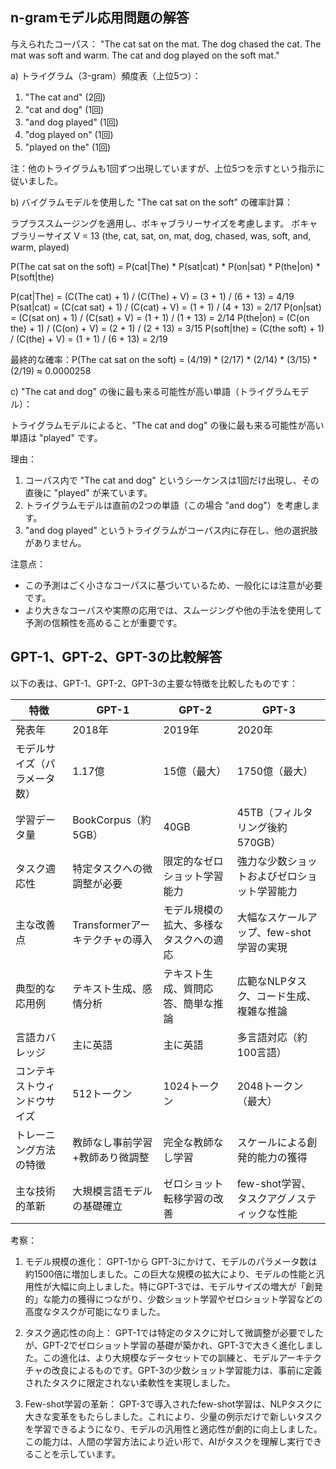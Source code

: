 ## n-gramモデル応用問題の解答

与えられたコーパス：
"The cat sat on the mat. The dog chased the cat. The mat was soft and warm. The cat and dog played on the soft mat."

a) トライグラム（3-gram）頻度表（上位5つ）：

1. "The cat and" (2回)
2. "cat and dog" (1回)
3. "and dog played" (1回)
4. "dog played on" (1回)
5. "played on the" (1回)

注：他のトライグラムも1回ずつ出現していますが、上位5つを示すという指示に従いました。

b) バイグラムモデルを使用した "The cat sat on the soft" の確率計算：

ラプラススムージングを適用し、ボキャブラリーサイズを考慮します。
ボキャブラリーサイズ V = 13 (the, cat, sat, on, mat, dog, chased, was, soft, and, warm, played)

P(The cat sat on the soft) = P(cat|The) * P(sat|cat) * P(on|sat) * P(the|on) * P(soft|the)

P(cat|The) = (C(The cat) + 1) / (C(The) + V) = (3 + 1) / (6 + 13) = 4/19
P(sat|cat) = (C(cat sat) + 1) / (C(cat) + V) = (1 + 1) / (4 + 13) = 2/17
P(on|sat) = (C(sat on) + 1) / (C(sat) + V) = (1 + 1) / (1 + 13) = 2/14
P(the|on) = (C(on the) + 1) / (C(on) + V) = (2 + 1) / (2 + 13) = 3/15
P(soft|the) = (C(the soft) + 1) / (C(the) + V) = (1 + 1) / (6 + 13) = 2/19

最終的な確率：P(The cat sat on the soft) = (4/19) * (2/17) * (2/14) * (3/15) * (2/19) ≈ 0.0000258

c) "The cat and dog" の後に最も来る可能性が高い単語（トライグラムモデル）：

トライグラムモデルによると、"The cat and dog" の後に最も来る可能性が高い単語は "played" です。

理由：
1. コーパス内で "The cat and dog" というシーケンスは1回だけ出現し、その直後に "played" が来ています。
2. トライグラムモデルは直前の2つの単語（この場合 "and dog"）を考慮します。
3. "and dog played" というトライグラムがコーパス内に存在し、他の選択肢がありません。

注意点：
- この予測はごく小さなコーパスに基づいているため、一般化には注意が必要です。
- より大きなコーパスや実際の応用では、スムージングや他の手法を使用して予測の信頼性を高めることが重要です。

## GPT-1、GPT-2、GPT-3の比較解答


以下の表は、GPT-1、GPT-2、GPT-3の主要な特徴を比較したものです：

| 特徴 | GPT-1 | GPT-2 | GPT-3 |
|------|-------|-------|-------|
| 発表年 | 2018年 | 2019年 | 2020年 |
| モデルサイズ（パラメータ数） | 1.17億 | 15億（最大） | 1750億（最大） |
| 学習データ量 | BookCorpus（約5GB） | 40GB | 45TB（フィルタリング後約570GB） |
| タスク適応性 | 特定タスクへの微調整が必要 | 限定的なゼロショット学習能力 | 強力な少数ショットおよびゼロショット学習能力 |
| 主な改善点 | Transformerアーキテクチャの導入 | モデル規模の拡大、多様なタスクへの適応 | 大幅なスケールアップ、few-shot学習の実現 |
| 典型的な応用例 | テキスト生成、感情分析 | テキスト生成、質問応答、簡単な推論 | 広範なNLPタスク、コード生成、複雑な推論 |
| 言語カバレッジ | 主に英語 | 主に英語 | 多言語対応（約100言語） |
| コンテキストウィンドウサイズ | 512トークン | 1024トークン | 2048トークン（最大） |
| トレーニング方法の特徴 | 教師なし事前学習+教師あり微調整 | 完全な教師なし学習 | スケールによる創発的能力の獲得 |
| 主な技術的革新 | 大規模言語モデルの基礎確立 | ゼロショット転移学習の改善 | few-shot学習、タスクアグノスティックな性能 |

考察：

1. モデル規模の進化：
   GPT-1から GPT-3にかけて、モデルのパラメータ数は約1500倍に増加しました。この巨大な規模の拡大により、モデルの性能と汎用性が大幅に向上しました。特にGPT-3では、モデルサイズの増大が「創発的」な能力の獲得につながり、少数ショット学習やゼロショット学習などの高度なタスクが可能になりました。

2. タスク適応性の向上：
   GPT-1では特定のタスクに対して微調整が必要でしたが、GPT-2でゼロショット学習の基礎が築かれ、GPT-3で大きく進化しました。この進化は、より大規模なデータセットでの訓練と、モデルアーキテクチャの改良によるものです。GPT-3の少数ショット学習能力は、事前に定義されたタスクに限定されない柔軟性を実現しました。

3. Few-shot学習の革新：
   GPT-3で導入されたfew-shot学習は、NLPタスクに大きな変革をもたらしました。これにより、少量の例示だけで新しいタスクを学習できるようになり、モデルの汎用性と適応性が劇的に向上しました。この能力は、人間の学習方法により近い形で、AIがタスクを理解し実行できることを示しています。
